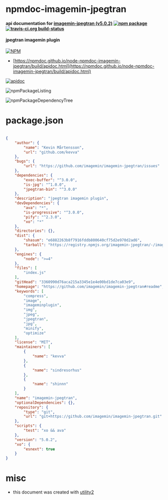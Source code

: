 # npmdoc-imagemin-jpegtran

#### api documentation for  [imagemin-jpegtran (v5.0.2)](https://github.com/imagemin/imagemin-jpegtran#readme)  [![npm package](https://img.shields.io/npm/v/npmdoc-imagemin-jpegtran.svg?style=flat-square)](https://www.npmjs.org/package/npmdoc-imagemin-jpegtran) [![travis-ci.org build-status](https://api.travis-ci.org/npmdoc/node-npmdoc-imagemin-jpegtran.svg)](https://travis-ci.org/npmdoc/node-npmdoc-imagemin-jpegtran)

#### jpegtran imagemin plugin

[![NPM](https://nodei.co/npm/imagemin-jpegtran.png?downloads=true&downloadRank=true&stars=true)](https://www.npmjs.com/package/imagemin-jpegtran)

- [https://npmdoc.github.io/node-npmdoc-imagemin-jpegtran/build/apidoc.html](https://npmdoc.github.io/node-npmdoc-imagemin-jpegtran/build/apidoc.html)

[![apidoc](https://npmdoc.github.io/node-npmdoc-imagemin-jpegtran/build/screenCapture.buildCi.browser.%252Ftmp%252Fbuild%252Fapidoc.html.png)](https://npmdoc.github.io/node-npmdoc-imagemin-jpegtran/build/apidoc.html)

![npmPackageListing](https://npmdoc.github.io/node-npmdoc-imagemin-jpegtran/build/screenCapture.npmPackageListing.svg)

![npmPackageDependencyTree](https://npmdoc.github.io/node-npmdoc-imagemin-jpegtran/build/screenCapture.npmPackageDependencyTree.svg)



# package.json

```json

{
    "author": {
        "name": "Kevin Mårtensson",
        "url": "github.com/kevva"
    },
    "bugs": {
        "url": "https://github.com/imagemin/imagemin-jpegtran/issues"
    },
    "dependencies": {
        "exec-buffer": "^3.0.0",
        "is-jpg": "^1.0.0",
        "jpegtran-bin": "^3.0.0"
    },
    "description": "jpegtran imagemin plugin",
    "devDependencies": {
        "ava": "*",
        "is-progressive": "^3.0.0",
        "pify": "^2.3.0",
        "xo": "*"
    },
    "directories": {},
    "dist": {
        "shasum": "e6882263b8f7916fddb800640cf75d2e970d2ad6",
        "tarball": "https://registry.npmjs.org/imagemin-jpegtran/-/imagemin-jpegtran-5.0.2.tgz"
    },
    "engines": {
        "node": ">=4"
    },
    "files": [
        "index.js"
    ],
    "gitHead": "3360990d76aca215a3345e1e4e00bd1de7ca03e9",
    "homepage": "https://github.com/imagemin/imagemin-jpegtran#readme",
    "keywords": [
        "compress",
        "image",
        "imageminplugin",
        "img",
        "jpeg",
        "jpegtran",
        "jpg",
        "minify",
        "optimize"
    ],
    "license": "MIT",
    "maintainers": [
        {
            "name": "kevva"
        },
        {
            "name": "sindresorhus"
        },
        {
            "name": "shinnn"
        }
    ],
    "name": "imagemin-jpegtran",
    "optionalDependencies": {},
    "repository": {
        "type": "git",
        "url": "git+https://github.com/imagemin/imagemin-jpegtran.git"
    },
    "scripts": {
        "test": "xo && ava"
    },
    "version": "5.0.2",
    "xo": {
        "esnext": true
    }
}
```



# misc
- this document was created with [utility2](https://github.com/kaizhu256/node-utility2)
